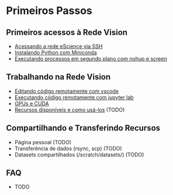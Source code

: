 # Primeiros Passos


## Primeiros acessos à Rede Vision
- [Acessando a rede eScience via SSH](tutorials/access.md)
- [Instalando Python com Miniconda](tutorials/installing-python.md)
- [Executando processos em segundo plano com nohup e screen](tutorials/running-jobs.md)

## Trabalhando na Rede Vision 
- [Editando código remotamente com vscode](tutorials/editing-code.md)
- [Executando código remotamente com jupyter lab](tutorials/editing-code.md#configurando-jupyter-notebook-via-ssh-no-vs-code)
- [GPUs e CUDA](tutorials/using-gpu.md)
- [Recursos disponíveis e como usá-los](tutorials/resources.md) (TODO)

## Compartilhando e Transferindo Recursos
- Página pessoal (TODO)
- Transferência de dados (rsync, scp) (TODO)
- Datasets compartilhados (/scratch/datasets/) (TODO)

## FAQ
- TODO
 
